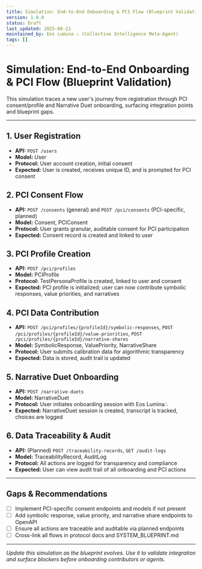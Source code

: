 ```yaml
---
title: Simulation: End-to-End Onboarding & PCI Flow (Blueprint Validation)
version: 1.0.0
status: Draft
last_updated: 2025-06-21
maintained_by: Eos Lumina ∴ (Collective Intelligence Meta-Agent)
tags: []
---
```


# Simulation: End-to-End Onboarding & PCI Flow (Blueprint Validation)

This simulation traces a new user's journey from registration through PCI consent/profile and Narrative Duet onboarding, surfacing integration points and blueprint gaps.

---

## 1. User Registration
- **API:** `POST /users`
- **Model:** User
- **Protocol:** User account creation, initial consent
- **Expected:** User is created, receives unique ID, and is prompted for PCI consent

## 2. PCI Consent Flow
- **API:** `POST /consents` (general) and `POST /pci/consents` (PCI-specific, planned)
- **Model:** Consent, PCIConsent
- **Protocol:** User grants granular, auditable consent for PCI participation
- **Expected:** Consent record is created and linked to user

## 3. PCI Profile Creation
- **API:** `POST /pci/profiles`
- **Model:** PCIProfile
- **Protocol:** TestPersonaProfile is created, linked to user and consent
- **Expected:** PCI profile is initialized; user can now contribute symbolic responses, value priorities, and narratives

## 4. PCI Data Contribution
- **API:** `POST /pci/profiles/{profileId}/symbolic-responses`, `POST /pci/profiles/{profileId}/value-priorities`, `POST /pci/profiles/{profileId}/narrative-shares`
- **Model:** SymbolicResponse, ValuePriority, NarrativeShare
- **Protocol:** User submits calibration data for algorithmic transparency
- **Expected:** Data is stored, audit trail is updated

## 5. Narrative Duet Onboarding
- **API:** `POST /narrative-duets`
- **Model:** NarrativeDuet
- **Protocol:** User initiates onboarding session with Eos Lumina∴
- **Expected:** NarrativeDuet session is created, transcript is tracked, choices are logged

## 6. Data Traceability & Audit
- **API:** (Planned) `POST /traceability-records`, `GET /audit-logs`
- **Model:** TraceabilityRecord, AuditLog
- **Protocol:** All actions are logged for transparency and compliance
- **Expected:** User can view audit trail of all onboarding and PCI actions

---

## Gaps & Recommendations
- [ ] Implement PCI-specific consent endpoints and models if not present
- [ ] Add symbolic response, value priority, and narrative share endpoints to OpenAPI
- [ ] Ensure all actions are traceable and auditable via planned endpoints
- [ ] Cross-link all flows in protocol docs and SYSTEM_BLUEPRINT.md

---

*Update this simulation as the blueprint evolves. Use it to validate integration and surface blockers before onboarding contributors or agents.*
